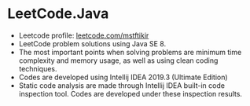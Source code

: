 # LeetCode.Java
- Leetcode profile: [leetcode.com/mstftikir](https://leetcode.com/mstftikir)
- LeetCode problem solutions using Java SE 8.
- The most important points when solving problems are minimum time complexity and memory usage, as well as using clean coding techniques.
- Codes are developed using Intellij IDEA 2019.3 (Ultimate Edition)
- Static code analysis are made through Intellij IDEA built-in code inspection tool. Codes are developed under these inspection results.